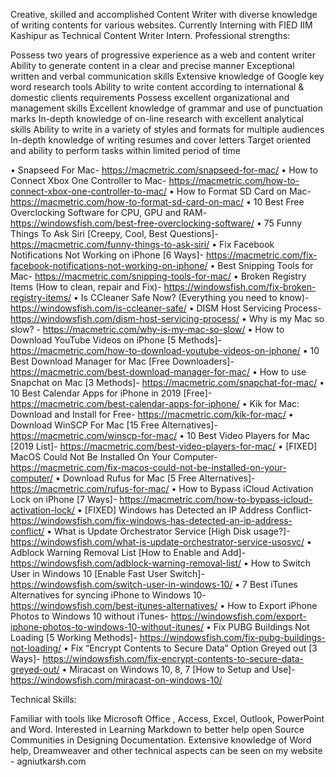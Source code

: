 Creative, skilled and accomplished Content Writer with diverse knowledge of writing contents for various websites. Currently Interning with FIED IIM Kashipur as Technical Content Writer Intern.
Professional strengths:

Possess two years of progressive experience as a web and content writer
Ability to generate content in a clear and precise manner
Exceptional written and verbal communication skills
Extensive knowledge of Google key word research tools
Ability to write content according to international & domestic clients requirements
Possess excellent organizational and management skills
Excellent knowledge of grammar and use of punctuation marks
In-depth knowledge of on-line research with excellent analytical skills
Ability to write in a variety of styles and formats for multiple audiences
In-depth knowledge of writing resumes and cover letters
Target oriented and ability to perform tasks within limited period of time

•	Snapseed For Mac- https://macmetric.com/snapseed-for-mac/
•	How to Connect Xbox One Controller to Mac- https://macmetric.com/how-to-connect-xbox-one-controller-to-mac/
•	How to Format SD Card on Mac- https://macmetric.com/how-to-format-sd-card-on-mac/
•	10 Best Free Overclocking Software for CPU, GPU and RAM- https://windowsfish.com/best-free-overclocking-software/
•	75 Funny Things To Ask Siri [Creepy, Cool, Best Questions]- https://macmetric.com/funny-things-to-ask-siri/
•	Fix Facebook Notifications Not Working on iPhone [6 Ways]- https://macmetric.com/fix-facebook-notifications-not-working-on-iphone/
•	Best Snipping Tools for Mac- https://macmetric.com/snipping-tools-for-mac/
•	Broken Registry Items (How to clean, repair and Fix)- https://windowsfish.com/fix-broken-registry-items/
•	Is CCleaner Safe Now? (Everything you need to know)- https://windowsfish.com/is-ccleaner-safe/
•	DISM Host Servicing Process- https://windowsfish.com/dism-host-servicing-process/
•	Why is my Mac so slow? - https://macmetric.com/why-is-my-mac-so-slow/
•	How to Download YouTube Videos on iPhone [5 Methods]- https://macmetric.com/how-to-download-youtube-videos-on-iphone/
•	10 Best Download Manager for Mac [Free Downloaders]- https://macmetric.com/best-download-manager-for-mac/
•	How to use Snapchat on Mac [3 Methods]-  https://macmetric.com/snapchat-for-mac/
•	10 Best Calendar Apps for iPhone in 2019 [Free]- https://macmetric.com/best-calendar-apps-for-iphone/
•	Kik for Mac: Download and Install for Free- https://macmetric.com/kik-for-mac/
•	Download WinSCP For Mac [15 Free Alternatives]- https://macmetric.com/winscp-for-mac/
•	10 Best Video Players for Mac [2019 List]- https://macmetric.com/best-video-players-for-mac/
•	[FIXED] MacOS Could Not Be Installed On Your Computer- https://macmetric.com/fix-macos-could-not-be-installed-on-your-computer/
•	Download Rufus for Mac [5 Free Alternatives]- https://macmetric.com/rufus-for-mac/
•	How to Bypass iCloud Activation Lock on iPhone [7 Ways]- https://macmetric.com/how-to-bypass-icloud-activation-lock/
•	[FIXED] Windows has Detected an IP Address Conflict- https://windowsfish.com/fix-windows-has-detected-an-ip-address-conflict/
•	What is Update Orchestrator Service [High Disk usage?]- https://windowsfish.com/what-is-update-orchestrator-service-usosvc/
•	Adblock Warning Removal List [How to Enable and Add]- https://windowsfish.com/adblock-warning-removal-list/
•	How to Switch User in Windows 10 [Enable Fast User Switch]- https://windowsfish.com/switch-user-in-windows-10/
•	7 Best iTunes Alternatives for syncing iPhone to Windows 10- https://windowsfish.com/best-itunes-alternatives/
•	How to Export iPhone Photos to Windows 10 without iTunes- https://windowsfish.com/export-iphone-photos-to-windows-10-without-itunes/
•	Fix PUBG Buildings Not Loading [5 Working Methods]- https://windowsfish.com/fix-pubg-buildings-not-loading/
•	Fix “Encrypt Contents to Secure Data” Option Greyed out [3 Ways]- https://windowsfish.com/fix-encrypt-contents-to-secure-data-greyed-out/
•	Miracast on Windows 10, 8, 7 [How to Setup and Use]- https://windowsfish.com/miracast-on-windows-10/


Technical Skills:

Familiar with tools like Microsoft Office , Access, Excel, Outlook, PowerPoint and Word.
Interested in Learning Markdown to better help open Source Communities in Designing Documentation.
Extensive knowledge of Word help, Dreamweaver and other technical aspects can be seen on my website - agniutkarsh.com